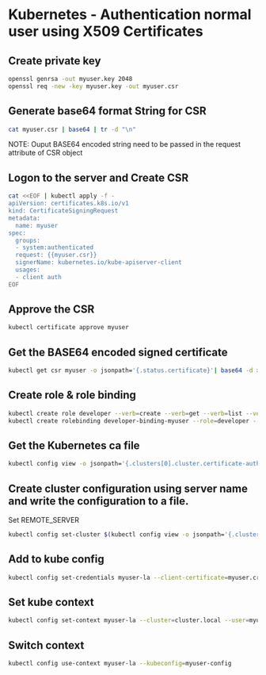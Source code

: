 # Kubernetes - Authentication normal user using X509 Certificates

## Create private key
```bash
openssl genrsa -out myuser.key 2048
openssl req -new -key myuser.key -out myuser.csr
```

## Generate base64 format String for CSR
```bash
cat myuser.csr | base64 | tr -d "\n"
```

NOTE: Ouput BASE64 encoded string need to be passed in the request attribute of CSR object

## Logon to the server and Create CSR
```bash
cat <<EOF | kubectl apply -f -
apiVersion: certificates.k8s.io/v1
kind: CertificateSigningRequest
metadata:
  name: myuser
spec:
  groups:
  - system:authenticated
  request: {{myuser.csr}}
  signerName: kubernetes.io/kube-apiserver-client
  usages:
  - client auth
EOF
```

## Approve the CSR
```bash
kubectl certificate approve myuser
```
## Get the BASE64 encoded signed certificate
```bash
kubectl get csr myuser -o jsonpath='{.status.certificate}'| base64 -d > myuser.crt
```

## Create role & role binding
```bash
kubectl create role developer --verb=create --verb=get --verb=list --verb=update --verb=delete --resource=pods 
kubectl create rolebinding developer-binding-myuser --role=developer --user=myuser
```

## Get the Kubernetes ca file
```bash
kubectl config view -o jsonpath='{.clusters[0].cluster.certificate-authority-data}' --raw | base64 --decode - > k8s-ca.crt
```
## Create cluster configuration using server name and write the configuration to a file.
Set REMOTE_SERVER
```bash
kubectl config set-cluster $(kubectl config view -o jsonpath='{.clusters[0].name}') --server=${REMOTE_SERVER} --certificate-authority=k8s-ca.crt --kubeconfig=myuser-config --embed-certs
```
## Add to kube config
```bash
kubectl config set-credentials myuser-la --client-certificate=myuser.crt --client-key=myuseruser.key --embed-certs --kubeconfig=myuser-config
```
## Set kube context
```bash
kubectl config set-context myuser-la --cluster=cluster.local --user=myuser --kubeconfig=myuser-config
```

## Switch context
```bash
kubectl config use-context myuser-la --kubeconfig=myuser-config
```
